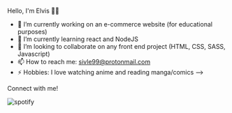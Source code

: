 Hello, I'm Elvis ✌🏼

- 🔭 I’m currently working on an e-commerce website (for educational purposes)
- 🌱 I’m currently learning react and NodeJS
- 👯 I’m looking to collaborate on any front end project (HTML, CSS, SASS, Javascript)
- 📫 How to reach me: sivle99@protonmail.com
- ⚡ Hobbies: I love watching anime and reading manga/comics
-->

Connect with me! 

[<img align="left" alt="spotify" src="https://img.shields.io/badge/Spotify-1ED760?&style=for-the-badge&logo=spotify&logoColor=white" />](https://open.spotify.com/user/437xrnb9g9661qic57obadbfu?si=dbeb6b1f2f944d58)
